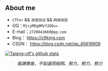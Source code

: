 ## About me

-  `CTFer` && `渗透测试` && `网络攻防`
- QQ：`MjcyMDg0MzY2OQ==`
- E-mail：`2720843669@qq.com`
- Blog： https://ctfking.com
- CSDN： https://blog.csdn.net/qq_45619909

[![Tajang-ctf's github stats](https://github-readme-stats.vercel.app/api?username=Tajang-ctf&show_icons=true&theme=nightowl)](https://github.com/anuraghazra/github-readme-stats)

> ***临渊羡鱼，不如退而结网。努力，努力，努力***
